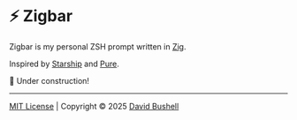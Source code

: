 # ⚡ Zigbar

Zigbar is my personal ZSH prompt written in [Zig](https://ziglang.org).

Inspired by [Starship](https://github.com/starship/starship) and [Pure](https://github.com/sindresorhus/pure).

🚧 Under construction!

* * *

[MIT License](/LICENSE) | Copyright © 2025 [David Bushell](https://dbushell.com)
